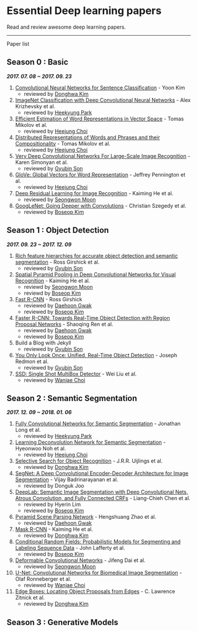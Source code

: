 # Essential Deep learning papers  

Read and review awesome deep learning papers.

---

Paper list

## Season 0 : Basic

***2017. 07. 08 ~ 2017. 09. 23***

1. [Convolutional Neural Networks for Sentence Classification](http://emnlp2014.org/papers/pdf/EMNLP2014181.pdf) - Yoon Kim
    - reviewed by [Donghwa Kim](https://github.com/Donghwa-KIM)
2. [ImageNet Classification with Deep Convolutional Neural Networks](https://papers.nips.cc/paper/4824-imagenet-classification-with-deep-convolutional-neural-networks) - Alex Krizhevsky et al.
    - reviewed by [Heekyung Park](https://github.com/HeeKyung-Park)
3. [Efficient Estimation of Word Representations in Vector Space](https://arxiv.org/abs/1301.3781) - Tomas Mikolov et al.
    - reviewed by [Heejung Choi](https://github.com/h-doong)
4. [Distributed Representations of Words and Phrases and their Compositionality](https://arxiv.org/abs/1310.4546) - Tomas Mikolov et al.
    - reviewed by [Heejung Choi](https://github.com/h-doong)
5. [Very Deep Convolutional Networks For Large-Scale Image Recognition](https://arxiv.org/abs/1409.1556) - Karen Simonyan et al.
    - reviewed by [Gyubin Son](https://github.com/gyubin)
6. [GloVe: Global Vectors for Word Representation](https://nlp.stanford.edu/pubs/glove.pdf) - Jeffrey Pennington et al.
    - reviewed by [Heejung Choi](https://github.com/h-doong)
7. [Deep Residual Learning for Image Recognition](https://arxiv.org/abs/1512.03385) - Kaiming He et al.
    - reviewed by [Seongwon Moon](https://github.com/Moonswng)
8. [GoogLeNet: Going Deeper with Convolutions](https://arxiv.org/abs/1409.4842) - Christian Szegedy et al.
    - reviewed by [Boseop Kim](https://github.com/boseop)
    
## Season 1 : Object Detection 

***2017. 09. 23 ~ 2017. 12. 09***

1. [Rich feature hierarchies for accurate object detection and semantic segmentation](https://arxiv.org/abs/1311.2524) - Ross Girshick et al.
    - reviewed by [Gyubin Son](https://github.com/gyubin)
2. [Spatial Pyramid Pooling in Deep Convolutional Networks for Visual Recognition](https://arxiv.org/abs/1406.4729) - Kaiming He et al.
    - reviewd by [Seongwon Moon](https://github.com/Moonswng)
    - reviewd by [Boseop Kim](https://github.com/boseop)
3. [Fast R-CNN](https://arxiv.org/abs/1504.08083) - Ross Girshick
    - reviewed by [Daehoon Gwak](https://github.com/eogns282)
    - reviewed by [Boseop Kim](https://github.com/boseop)
4. [Faster R-CNN: Towards Real-Time Object Detection with Region Proposal Networks](https://arxiv.org/abs/1506.01497) - Shaoqing Ren et al.
    - reviewed by [Daehoon Gwak](https://github.com/eogns282)
    - reviewed by [Boseop Kim](https://github.com/boseop)
5. Build a Blog with Jekyll
    - reviewed by [Gyubin Son](https://github.com/gyubin)
6. [You Only Look Once: Unified, Real-Time Object Detection](https://arxiv.org/abs/1506.02640) - Joseph Redmon et al.
    - reviewed by [Gyubin Son](https://github.com/gyubin)
7. [SSD: Single Shot MultiBox Detector](https://arxiv.org/abs/1512.02325) - Wei Liu et al.
    - reviewed by [Wanjae Choi](https://github.com/mimi1942)

## Season 2 : Semantic Segmentation ### 

***2017. 12. 09 ~ 2018. 01. 06***

1. [Fully Convolutional Networks for Semantic Segmentation](https://arxiv.org/abs/1411.4038) - Jonathan Long et al.
    - reviewed by [Heekyung Park](https://github.com/HeeKyung-Park)
2. [Learning Deconvolution Network for Semantic Segmentation](https://arxiv.org/abs/1505.04366) - Hyeonwoo Noh et al.
    - reviewed by [Heejung Choi](https://github.com/h-doong)
3. [Selective Search for Object Recognition](https://ivi.fnwi.uva.nl/isis/publications/bibtexbrowser.php?key=UijlingsIJCV2013&bib=all.bib) - J.R.R. Uijlings et al.
    - reviewed by [Donghwa Kim](https://github.com/Donghwa-KIM)
4. [SegNet: A Deep Convolutional Encoder-Decoder Architecture for Image Segmentation](https://arxiv.org/abs/1511.00561) - Vijay Badrinarayanan et al.
    - reviewed by Donguk Joo
5. [DeepLab: Semantic Image Segmentation with Deep Convolutional Nets, Atrous Convolution, and Fully Connected CRFs](https://arxiv.org/abs/1606.00915) - Liang-Chieh Chen et al.
    - reviewed by Hyerin Lim
    - reviewed by [Boseop Kim](https://github.com/boseop)
6. [Pyramid Scene Parsing Network](https://arxiv.org/abs/1612.01105) - Hengshuang Zhao et al.
    - reviewed by [Daehoon Gwak](https://github.com/eogns282)
7. [Mask R-CNN](https://arxiv.org/abs/1703.06870) - Kaiming He et al.
    - reviewed by [Donghwa Kim](https://github.com/Donghwa-KIM)
8. [Conditional Random Fields: Probabilistic Models for Segmenting and Labeling Sequence Data](http://repository.upenn.edu/cgi/viewcontent.cgi?article=1162&context=cis_papers) - John Lafferty et al.
    - reviewed by [Boseop Kim](https://github.com/boseop)
9. [Deformable Convolutional Networks](https://arxiv.org/abs/1703.06211) - Jifeng Dai et al.
    - reviewed by [Seongwon Moon](https://github.com/Moonswng)
10. [U-Net: Convolutional Networks for Biomedical Image Segmentation](https://arxiv.org/abs/1505.04597) - Olaf Ronneberger et al.
    - reviewed by [Wanjae Choi](https://github.com/mimi1942)
11. [Edge Boxes: Locating Object Proposals from Edges](https://www.microsoft.com/en-us/research/publication/edge-boxes-locating-object-proposals-from-edges/) - C. Lawrence Zitnick et al.
    - reviewed by [Donghwa Kim](https://github.com/Donghwa-KIM)

## Season 3 : Generative Models
